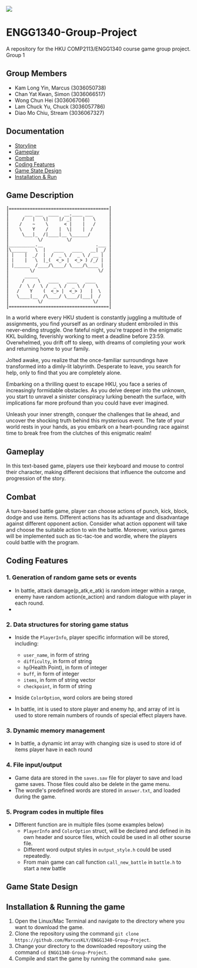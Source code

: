 ![](https://img.shields.io/badge/Language-C%2B%2B11-blue.svg)

# ENGG1340-Group-Project
A repository for the HKU COMP2113/ENGG1340 course game group project.
Group 1


## Group Members
- Kam Long Yin, Marcus (3036050738)
- Chan Yat Kwan, Simon (3036066517)
- Wong Chun Hei (3036067066)
- Lam Chuck Yu, Chuck (3036057786)
- Diao Mo Chiu, Stream (3036067327)


## Documentation
* [Storyline](#Storyline)
* [Gameplay](#Gameplay)
* [Combat](#Combat)
* [Coding Features](#Coding-Features)
* [Game State Design](#Game-State-Design)
* [Installation & Run](#Installation--Run)


## Game Description

    ┋======================================┋
    ┋      ___ ___  ____  __.____ ___      ┋
    ┋     /   |   \|    |/ _|    |   \     ┋
    ┋    /    ~    \      < |    |   /     ┋
    ┋    \    Y    /    |  \|    |  /      ┋
    ┋     \___|_  /|____|__ \______/       ┋
    ┋           \/         \/              ┋
    ┋__________.__                    .___ ┋
    ┋\______   \  |   ____   ____   __| _/ ┋
    ┋ |    |  _/  |  /  _ \ /  _ \ / __ |  ┋
    ┋ |    |   \  |_(  <_> |  <_> ) /_/ |  ┋
    ┋ |______  /____/\____/ \____/\____ |  ┋
    ┋        \/                        \/  ┋
    ┋      _____                           ┋
    ┋     /     \   ____   ____   ____     ┋
    ┋    /  \ /  \ /  _ \ /  _ \ /    \    ┋
    ┋   /    Y    (  <_> |  <_> )   |  \   ┋
    ┋   \____|__  /\____/ \____/|___|  /   ┋
    ┋           \/                   \/    ┋
    ┋======================================┋

In a world where every HKU student is constantly juggling a multitude of assignments, you find yourself as an ordinary student embroiled in this never-ending struggle. One fateful night, you're trapped in the enigmatic KKL building, feverishly working to meet a deadline before 23:59. Overwhelmed, you drift off to sleep, with dreams of completing your work and returning home to your family.

Jolted awake, you realize that the once-familiar surroundings have transformed into a dimly-lit labyrinth. Desperate to leave, you search for help, only to find that you are completely alone.

Embarking on a thrilling quest to escape HKU, you face a series of increasingly formidable obstacles. As you delve deeper into the unknown, you start to unravel a sinister conspiracy lurking beneath the surface, with implications far more profound than you could have ever imagined.

Unleash your inner strength, conquer the challenges that lie ahead, and uncover the shocking truth behind this mysterious event. The fate of your world rests in your hands, as you embark on a heart-pounding race against time to break free from the clutches of this enigmatic realm!


## Gameplay
In this text-based game, players use their keyboard and mouse to control their character, making different decisions that influence the outcome and progression of the story.


## Combat
A turn-based battle game, player can choose actions of punch, kick, block, dodge and use items. Different actions has its advantage and disadvantage against different opponent action. Consider what action opponent will take and choose the suitable action to win the battle. Moreover, various games will be implemented such as tic-tac-toe and wordle, where the players could battle with the program.

## Coding Features

### 1. Generation of random game sets or events
- In battle, attack damage(p_atk,e_atk) is random integer within a range, enemy have random action(e_action) and random dialogue with player in each round.
-
### 2. Data structures for storing game status

- Inside the `PlayerInfo`, player specific information will be stored, including:
  - `user_name`, in form of string
  - `difficulty`, in form of string
  - `hp`(Health Point), in form of integer
  - `buff`, in form of integer
  - `items`, in form of string vector
  - `checkpoint`, in form of string
  
 - Inside `ColorOption`, word colors are being stored

- In battle, int is used to store player and enemy hp, and array of int is used to store remain numbers of rounds of special effect players have.

### 3. Dynamic memory management

- In battle, a dynamic int array with changing size is used to store id of items player have in each round

### 4. File input/output

- Game data are stored in the `saves.sav` file for player to save and load game saves. Those files could also be delete in the game menu.
- The wordle's predefined words are stored in `answer.txt`, and loaded during the game.
  
### 5. Program codes in multiple files

- DIfferent function are in multiple files (some examples below)
  - `PlayerInfo` and `ColorOption` struct,  will be declared and defined in its own header and source files, which could be used in all other sourse file.
  - Different word output styles in `output_style.h` could be used repeatedly.
  - From main game can call function `call_new_battle` in `battle.h` to start a new battle 



## Game State Design


## Installation & Running the game

1. Open the Linux/Mac Terminal and navigate to the directory where you want to download the game.
2. Clone the repository using the command `git clone https://github.com/MarcusKLY/ENGG1340-Group-Project`.
3. Change your directory to the downloaded repository using the command `cd ENGG1340-Group-Project`.
4. Compile and start the game by running the command `make game`.
